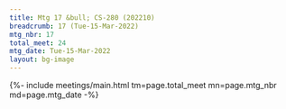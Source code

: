```yaml
---
title: Mtg 17 &bull; CS-280 (202210)
breadcrumb: 17 (Tue-15-Mar-2022)
mtg_nbr: 17
total_meet: 24
mtg_date: Tue-15-Mar-2022
layout: bg-image
---
```


{%- include meetings/main.html
    tm=page.total_meet
    mn=page.mtg_nbr
    md=page.mtg_date
-%}
